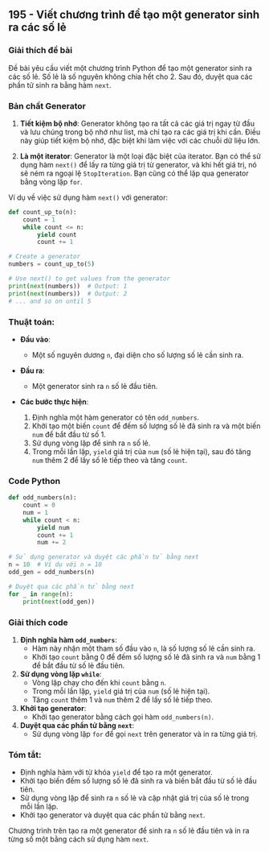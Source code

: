 ## 195 - Viết chương trình để tạo một generator sinh ra các số lẻ

### Giải thích đề bài

Đề bài yêu cầu viết một chương trình Python để tạo một generator sinh ra các số lẻ. Số lẻ là số nguyên không chia hết cho 2. Sau đó, duyệt qua các phần tử sinh ra bằng hàm `next`.

### Bản chất Generator

1. **Tiết kiệm bộ nhớ**: Generator không tạo ra tất cả các giá trị ngay từ đầu và lưu chúng trong bộ nhớ như list, mà chỉ tạo ra các giá trị khi cần. Điều này giúp tiết kiệm bộ nhớ, đặc biệt khi làm việc với các chuỗi dữ liệu lớn.

2. **Là một iterator**: Generator là một loại đặc biệt của iterator. Bạn có thể sử dụng hàm `next()` để lấy ra từng giá trị từ generator, và khi hết giá trị, nó sẽ ném ra ngoại lệ `StopIteration`. Bạn cũng có thể lặp qua generator bằng vòng lặp `for`.

Ví dụ về việc sử dụng hàm `next()` với generator:

```python
def count_up_to(n):
    count = 1
    while count <= n:
        yield count
        count += 1

# Create a generator
numbers = count_up_to(5)

# Use next() to get values from the generator
print(next(numbers))  # Output: 1
print(next(numbers))  # Output: 2
# ... and so on until 5
```

### Thuật toán:

- **Đầu vào**:

  - Một số nguyên dương `n`, đại diện cho số lượng số lẻ cần sinh ra.

- **Đầu ra**:

  - Một generator sinh ra `n` số lẻ đầu tiên.

- **Các bước thực hiện**:
  1. Định nghĩa một hàm generator có tên `odd_numbers`.
  2. Khởi tạo một biến `count` để đếm số lượng số lẻ đã sinh ra và một biến `num` để bắt đầu từ số 1.
  3. Sử dụng vòng lặp để sinh ra `n` số lẻ.
  4. Trong mỗi lần lặp, `yield` giá trị của `num` (số lẻ hiện tại), sau đó tăng `num` thêm 2 để lấy số lẻ tiếp theo và tăng `count`.

### Code Python

```python
def odd_numbers(n):
    count = 0
    num = 1
    while count < n:
        yield num
        count += 1
        num += 2

# Sử dụng generator và duyệt các phần tử bằng next
n = 10  # Ví dụ với n = 10
odd_gen = odd_numbers(n)

# Duyệt qua các phần tử bằng next
for _ in range(n):
    print(next(odd_gen))
```

### Giải thích code

1. **Định nghĩa hàm `odd_numbers`**:
   - Hàm này nhận một tham số đầu vào `n`, là số lượng số lẻ cần sinh ra.
   - Khởi tạo `count` bằng 0 để đếm số lượng số lẻ đã sinh ra và `num` bằng 1 để bắt đầu từ số lẻ đầu tiên.
2. **Sử dụng vòng lặp `while`**:
   - Vòng lặp chạy cho đến khi `count` bằng `n`.
   - Trong mỗi lần lặp, `yield` giá trị của `num` (số lẻ hiện tại).
   - Tăng `count` thêm 1 và `num` thêm 2 để lấy số lẻ tiếp theo.
3. **Khởi tạo generator**:
   - Khởi tạo generator bằng cách gọi hàm `odd_numbers(n)`.
4. **Duyệt qua các phần tử bằng `next`**:
   - Sử dụng vòng lặp `for` để gọi `next` trên generator và in ra từng giá trị.

### Tóm tắt:

- Định nghĩa hàm với từ khóa `yield` để tạo ra một generator.
- Khởi tạo biến đếm số lượng số lẻ đã sinh ra và biến bắt đầu từ số lẻ đầu tiên.
- Sử dụng vòng lặp để sinh ra `n` số lẻ và cập nhật giá trị của số lẻ trong mỗi lần lặp.
- Khởi tạo generator và duyệt qua các phần tử bằng `next`.

Chương trình trên tạo ra một generator để sinh ra `n` số lẻ đầu tiên và in ra từng số một bằng cách sử dụng hàm `next`.
